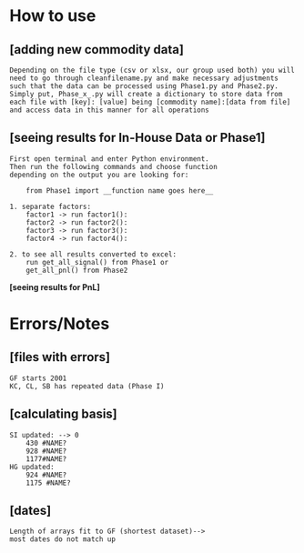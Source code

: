 # How to use
## [adding new commodity data]

    Depending on the file type (csv or xlsx, our group used both) you will need to go through cleanfilename.py and make necessary adjustments such that the data can be processed using Phase1.py and Phase2.py.
    Simply put, Phase_x_.py will create a dictionary to store data from each file with [key]: [value] being [commodity name]:[data from file] and access data in this manner for all operations

## [seeing results for In-House Data or Phase1]

    First open terminal and enter Python environment. 
    Then run the following commands and choose function 
    depending on the output you are looking for:
        
        from Phase1 import __function name goes here__
    
    1. separate factors:
        factor1 -> run factor1():
        factor2 -> run factor2():
        factor3 -> run factor3():
        factor4 -> run factor4():

    2. to see all results converted to excel:
        run get_all_signal() from Phase1 or
        get_all_pnl() from Phase2

**[seeing results for PnL]**



 # Errors/Notes
## [files with errors]

    GF starts 2001
    KC, CL, SB has repeated data (Phase I)

## [calculating basis]
    SI updated: --> 0
        430	#NAME?
        928	#NAME?
        1177#NAME?
    HG updated:
        924	#NAME?
        1175 #NAME?

## [dates]
    Length of arrays fit to GF (shortest dataset)--> 
    most dates do not match up
